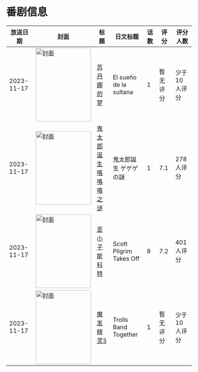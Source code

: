 # 番剧信息

|放送日期|封面|标题|日文标题|话数|评分|评分人数|
|---|---|---|---|---|---|---|
|2023-11-17|<img src="https://lain.bgm.tv/pic/cover/c/bd/71/484187_lM8Pf.jpg" alt="封面" style="width:150px;height:200px;object-fit:cover;">|[苏丹娜的梦](https://bangumi.tv/subject/484187)|El sueño de la sultana|1|暂无评分|少于10人评分|
|2023-11-17|<img src="https://lain.bgm.tv/pic/cover/c/60/98/360256_r1BC8.jpg" alt="封面" style="width:150px;height:200px;object-fit:cover;">|[鬼太郎诞生 咯咯咯之谜](https://bangumi.tv/subject/360256)|鬼太郎誕生 ゲゲゲの謎|1|7.1|278人评分|
|2023-11-17|<img src="https://lain.bgm.tv/pic/cover/c/96/55/426983_w3PtL.jpg" alt="封面" style="width:150px;height:200px;object-fit:cover;">|[歪小子斯科特](https://bangumi.tv/subject/426983)|Scott Pilgrim Takes Off|8|7.2|401人评分|
|2023-11-17|<img src="https://lain.bgm.tv/pic/cover/c/f9/f5/421003_wBxJA.jpg" alt="封面" style="width:150px;height:200px;object-fit:cover;">|[魔发精灵3](https://bangumi.tv/subject/421003)|Trolls Band Together|1|暂无评分|少于10人评分|
